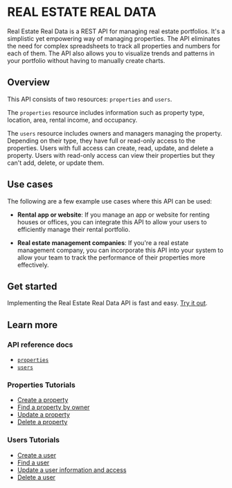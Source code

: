 # REAL ESTATE REAL DATA

Real Estate Real Data is a REST API for managing real estate portfolios. It's a simplistic yet empowering way of managing properties. The API eliminates the need for complex spreadsheets to track all properties and numbers for each of them. The API also allows you to visualize trends and patterns in your portfolio without having to manually create charts.

## Overview

This API consists of two resources: `properties` and `users`. 

The `properties` resource includes information such as property type, location, area, rental income, and occupancy. 

The `users` resource includes owners and managers managing the property. Depending on their type, they have full or read-only access to the properties. Users with full access can create, read, update, and delete a property. Users with read-only access can view their properties but they can't add, delete, or update them. 

## Use cases

The following are a few example use cases where this API can be used:

* **Rental app or website**: If you manage an app or website for renting houses or offices, you can integrate this API to allow your users to efficiently manage their rental portfolio. 

* **Real estate management companies**: If you're a real estate management company, you can incorporate this API into your system to allow your team to track the performance of their properties more effectively.

## Get started

Implementing the Real Estate Real Data API is fast and easy. [Try it out](/docs/get-started.md).

## Learn more

### API reference docs

* [`properties`](/properties.md)
* [`users`](/users.md)

### Properties Tutorials

* [Create a property](/create-property.md)
* [Find a property by owner](/get-property-by-owner.md)
* [Update a property](/update-property.md)
* [Delete a property](/delete-property.md)

### Users Tutorials

* [Create a user](/create-user.md)
* [Find a user](/get-user.md)
* [Update a user information and access](/update-user.md)
* [Delete a user](/delete-user.md)
